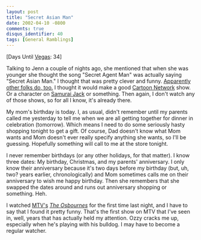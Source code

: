 ```yaml
---
layout: post
title: "Secret Asian Man"
date: 2002-04-10 -0800
comments: true
disqus_identifier: 40
tags: [General Ramblings]
---
```

[Days Until [Vegas](/archive/2002/04/08/vegas-baby-vegas.aspx): 34]
 
 Talking to Jenn a couple of nights ago, she mentioned that when she was
younger she thought the song "Secret Agent Man" was actually saying
"Secret Asian Man." I thought that was pretty clever and funny.
[Apparently other folks do, too.](http://www.gamh.cx/songs/sam.html) I
thought it would make a good [Cartoon
Network](http://www.cartoonnetwork.com/) show. Or a character on
[Samurai Jack](http://www.cartoonnetwork.com/jack/index.html) or
something. Then again, I don't watch any of those shows, so for all I
know, it's already there.
 
 My mom's birthday is today. I, as usual, didn't remember until my
parents called me yesterday to tell me when we are all getting together
for dinner in celebration (tomorrow). Which means I need to do some
seriously hasty shopping tonight to get a gift. Of course, Dad doesn't
know what Mom wants and Mom doesn't ever really specify anything she
wants, so I'll be guessing. Hopefully something will call to me at the
store tonight.
 
 I never remember birthdays (or any other holidays, for that matter). I
know three dates: My birthday, Christmas, and my parents' anniversary. I
only know their anniversary because it's two days before my birthday
(but, uh, two? years earlier, chronologically) and Mom sometimes calls
me on their anniversary to wish me happy birthday. Then she remembers
that she swapped the dates around and runs out anniversary shopping or
something. Heh.
 
 I watched [MTV's](http://www.mtv.com) *[The
Osbournes](http://www.mtv.com/onair/osbournes/)* for the first time last
night, and I have to say that I found it pretty funny. That's the first
show on MTV that I've seen in, well, years that has actually held my
attention. Ozzy cracks me up, especially when he's playing with his
bulldog. I may have to become a regular watcher.
 
 
